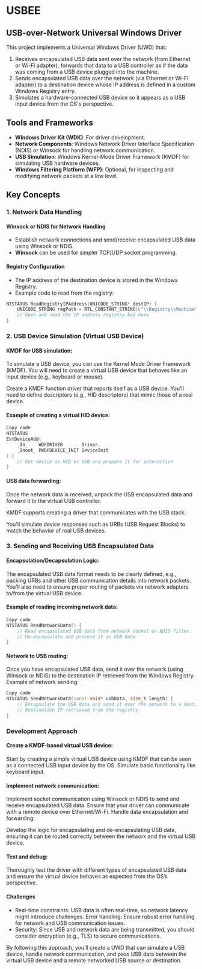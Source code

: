 # USBEE
## USB-over-Network Universal Windows Driver

This project implements a Universal Windows Driver (UWD) that:

1. Receives encapsulated USB data sent over the network (from Ethernet or Wi-Fi adapter), forwards that data to a USB controller as if the data was coming from a USB device plugged into the machine.
2. Sends encapsulated USB data over the network (via Ethernet or Wi-Fi adapter) to a destination device whose IP address is defined in a custom Windows Registry entry.
3. Simulates a hardware-connected USB device so it appears as a USB input device from the OS's perspective.

## Tools and Frameworks

- **Windows Driver Kit (WDK)**: For driver development.
- **Network Components**: Windows Network Driver Interface Specification (NDIS) or Winsock for handling network communication.
- **USB Simulation**: Windows Kernel-Mode Driver Framework (KMDF) for simulating USB hardware devices.
- **Windows Filtering Platform (WFP)**: Optional, for inspecting and modifying network packets at a low level.

## Key Concepts

### 1. Network Data Handling

#### Winsock or NDIS for Network Handling
- Establish network connections and send/receive encapsulated USB data using Winsock or NDIS.
- **Winsock** can be used for simpler TCP/UDP socket programming.

#### Registry Configuration
- The IP address of the destination device is stored in the Windows Registry.
- Example code to read from the registry:

```cpp
NTSTATUS ReadRegistryIPAddress(UNICODE_STRING* destIP) {
    UNICODE_STRING regPath = RTL_CONSTANT_STRING(L"\\Registry\\Machine\\Software\\YourDriver\\Settings");
    // Open and read the IP address registry key here
}
```

### 2. USB Device Simulation (Virtual USB Device)
#### KMDF for USB simulation:

To simulate a USB device, you can use the Kernel Mode Driver Framework (KMDF). You will need to create a virtual USB device that behaves like an input device (e.g., keyboard or mouse).

Create a KMDF function driver that reports itself as a USB device. You’ll need to define descriptors (e.g., HID descriptors) that mimic those of a real device.
#### Example of creating a virtual HID device:

```cpp
Copy code
NTSTATUS
EvtDeviceAdd(
    _In_    WDFDRIVER       Driver,
    _Inout_ PWDFDEVICE_INIT DeviceInit
) {
    // Set device as HID or USB and prepare it for interaction
}
```
#### USB data forwarding:

Once the network data is received, unpack the USB encapsulated data and forward it to the virtual USB controller.

KMDF supports creating a driver that communicates with the USB stack. 

You'll simulate device responses such as URBs (USB Request Blocks) to match the behavior of real USB devices.

### 3. Sending and Receiving USB Encapsulated Data
#### Encapsulation/Decapsulation Logic:

The encapsulated USB data format needs to be clearly defined, e.g., packing URBs and other USB communication details into network packets.
You’ll also need to ensure proper routing of packets via network adapters to/from the virtual USB device.

#### Example of reading incoming network data:

```cpp
Copy code
NTSTATUS ReadNetworkData() {
    // Read encapsulated USB data from network socket or NDIS filter.
    // De-encapsulate and process it as USB data
}
```
#### Network to USB routing:

Once you have encapsulated USB data, send it over the network (using Winsock or NDIS) to the destination IP retrieved from the Windows Registry.
Example of network sending:

```cpp
Copy code
NTSTATUS SendNetworkData(const void* usbData, size_t length) {
    // Encapsulate the USB data and send it over the network to a destination.
    // Destination IP retrieved from the registry.
}
```
### Development Approach
#### Create a KMDF-based virtual USB device:

Start by creating a simple virtual USB device using KMDF that can be seen as a connected USB input device by the OS. Simulate basic functionality like keyboard input.

#### Implement network communication:

Implement socket communication using Winsock or NDIS to send and receive encapsulated USB data. Ensure that your driver can communicate with a remote device over Ethernet/Wi-Fi.
Handle data encapsulation and forwarding:

Develop the logic for encapsulating and de-encapsulating USB data, ensuring it can be routed correctly between the network and the virtual USB device.

#### Test and debug:

Thoroughly test the driver with different types of encapsulated USB data and ensure the virtual device behaves as expected from the OS’s perspective.

#### Challenges
- Real-time constraints: USB data is often real-time, so network latency might introduce challenges.
Error handling: Ensure robust error handling for network and USB communication issues.
- Security: Since USB and network data are being transmitted, you should consider encryption (e.g., TLS) to secure communications.

By following this approach, you’ll create a UWD that can simulate a USB device, handle network communication, and pass USB data between the virtual USB device and a remote networked USB source or destination.